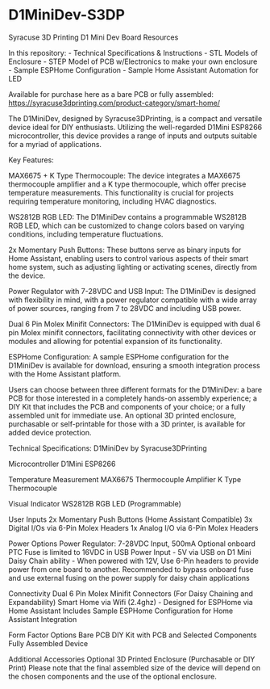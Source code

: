 # D1MiniDev-S3DP
Syracuse 3D Printing D1 Mini Dev Board Resources

In this repository:
    - Technical Specifications & Instructions
    - STL Models of Enclosure
    - STEP Model of PCB w/Electronics to make your own enclosure
    - Sample ESPHome Configuration
    - Sample Home Assistant Automation for LED

Available for purchase here as a bare PCB or fully assembled:
https://syracuse3dprinting.com/product-category/smart-home/

The D1MiniDev, designed by Syracuse3DPrinting, is a compact and versatile device ideal for DIY enthusiasts. Utilizing the well-regarded D1Mini ESP8266 microcontroller, this device provides a range of inputs and outputs suitable for a myriad of applications.

Key Features:

MAX6675 + K Type Thermocouple: The device integrates a MAX6675 thermocouple amplifier and a K type thermocouple, which offer precise temperature measurements. This functionality is crucial for projects requiring temperature monitoring, including HVAC diagnostics.

WS2812B RGB LED: The D1MiniDev contains a programmable WS2812B RGB LED, which can be customized to change colors based on varying conditions, including temperature fluctuations.

2x Momentary Push Buttons: These buttons serve as binary inputs for Home Assistant, enabling users to control various aspects of their smart home system, such as adjusting lighting or activating scenes, directly from the device.

Power Regulator with 7-28VDC and USB Input: The D1MiniDev is designed with flexibility in mind, with a power regulator compatible with a wide array of power sources, ranging from 7 to 28VDC and including USB power.

Dual 6 Pin Molex Minifit Connectors: The D1MiniDev is equipped with dual 6 pin Molex minifit connectors, facilitating connectivity with other devices or modules and allowing for potential expansion of its functionality.

ESPHome Configuration: A sample ESPHome configuration for the D1MiniDev is available for download, ensuring a smooth integration process with the Home Assistant platform.

Users can choose between three different formats for the D1MiniDev: a bare PCB for those interested in a completely hands-on assembly experience; a DIY Kit that includes the PCB and components of your choice; or a fully assembled unit for immediate use. An optional 3D printed enclosure, purchasable or self-printable for those with a 3D printer, is available for added device protection.

Technical Specifications: D1MiniDev by Syracuse3DPrinting

Microcontroller
    D1Mini ESP8266

Temperature Measurement
    MAX6675 Thermocouple Amplifier
    K Type Thermocouple

Visual Indicator
    WS2812B RGB LED (Programmable)

User Inputs
    2x Momentary Push Buttons (Home Assistant Compatible)
    3x Digital I/Os via 6-Pin Molex Headers
    1x Analog I/O via 6-Pin Molex Headers

Power Options
    Power Regulator: 7-28VDC Input, 500mA
        Optional onboard PTC Fuse is limited to 16VDC in
    USB Power Input - 5V via USB on D1 Mini
    Daisy Chain ability - When powered with 12V, Use 6-Pin headers to provide power from one board to another.
        Recommended to bypass onboard fuse and use external fusing on the power supply for daisy chain applications

Connectivity
    Dual 6 Pin Molex Minifit Connectors (For Daisy Chaining and Expandability)
    Smart Home via Wifi (2.4ghz) - Designed for ESPHome via Home Assistant
        Includes Sample ESPHome Configuration for Home Assistant Integration

Form Factor Options
    Bare PCB
    DIY Kit with PCB and Selected Components
    Fully Assembled Device

Additional Accessories
    Optional 3D Printed Enclosure (Purchasable or DIY Print)
    Please note that the final assembled size of the device will depend on the chosen components and the use of the optional enclosure.